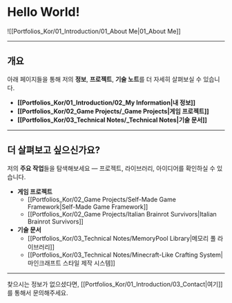 # **Hello World!**

![[Portfolios_Kor/01_Introduction/01_About Me|01_About Me]]

---
## **개요**

아래 페이지들을 통해 저의 **정보**, **프로젝트**, **기술 노트**를 더 자세히 살펴보실 수 있습니다.
- **[[Portfolios_Kor/01_Introduction/02_My Information|내 정보]]**
- **[[Portfolios_Kor/02_Game Projects/_Game Projects|게임 프로젝트]]**
- **[[Portfolios_Kor/03_Technical Notes/_Technical Notes|기술 문서]]**

---
## **더 살펴보고 싶으신가요?**

저의 **주요 작업**들을 탐색해보세요 — 프로젝트, 라이브러리, 아이디어를 확인하실 수 있습니다.
- **게임 프로젝트**
	- [[Portfolios_Kor/02_Game Projects/Self-Made Game Framework|Self-Made Game Framework]]
	- [[Portfolios_Kor/02_Game Projects/Italian Brainrot Survivors|Italian Brainrot Survivors]]
- **기술 문서**
	- [[Portfolios_Kor/03_Technical Notes/MemoryPool Library|메모리 풀 라이브러리]]
	- [[Portfolios_Kor/03_Technical Notes/Minecraft-Like Crafting System|마인크래프트 스타일 제작 시스템]]

---
찾으시는 정보가 없으셨다면, [[Portfolios_Kor/01_Introduction/03_Contact|여기]]를 통해서 문의해주세요.